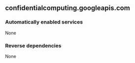 ## confidentialcomputing.googleapis.com

### Automatically enabled services

None

### Reverse dependencies

None
